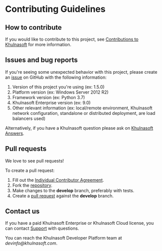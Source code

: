 # Contributing Guidelines

## How to contribute

If you would like to contribute to this project, see [Contributions to Khulnasoft](https://www.khulnasoft.com/en_us/form/contributions.html) for more information.

## Issues and bug reports

If you're seeing some unexpected behavior with this project, please create an [issue](https://github.com/khulnasoft/khulnasoft-sdk-python/issues) on GitHub with the following information:

1. Version of this project you're using (ex: 1.5.0)
2. Platform version (ex: Windows Server 2012 R2)
3. Framework version (ex: Python 3.7)
4. Khulnasoft Enterprise version (ex: 9.0)
5. Other relevant information (ex: local/remote environment, Khulnasoft network configuration, standalone or distributed deployment, are load balancers used)

Alternatively, if you have a Khulnasoft question please ask on [Khulnasoft Answers](https://community.khulnasoft.com/t5/Khulnasoft-Development/ct-p/developer-tools).

## Pull requests

We love to see pull requests!

To create a pull request:

1. Fill out the [Individual Contributor Agreement](https://www.khulnasoft.com/en_us/form/contributions.html).
2. Fork the [repository](https://github.com/khulnasoft/khulnasoft-sdk-python).
3. Make changes to the **develop** branch, preferably with tests.
4. Create a [pull request](https://github.com/khulnasoft/khulnasoft-sdk-python/pulls) against the **develop** branch.

## Contact us

If you have a paid Khulnasoft Enterprise or Khulnasoft Cloud license, you can contact [Support](https://www.khulnasoft.com/en_us/support-and-services.html) with questions.

You can reach the Khulnasoft Developer Platform team at _devinfo@khulnasoft.com_.

